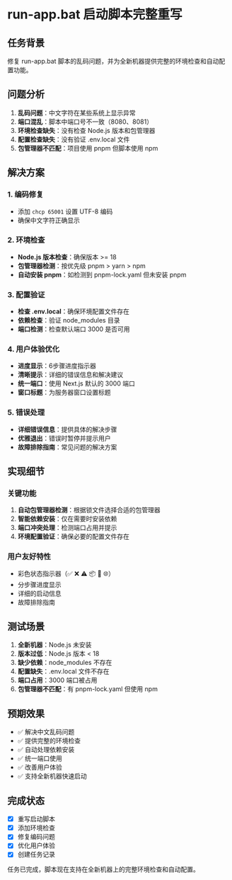 # run-app.bat 启动脚本完整重写

## 任务背景
修复 run-app.bat 脚本的乱码问题，并为全新机器提供完整的环境检查和自动配置功能。

## 问题分析
1. **乱码问题**：中文字符在某些系统上显示异常
2. **端口混乱**：脚本中端口号不一致（8080、8081）
3. **环境检查缺失**：没有检查 Node.js 版本和包管理器
4. **配置检查缺失**：没有验证 .env.local 文件
5. **包管理器不匹配**：项目使用 pnpm 但脚本使用 npm

## 解决方案

### 1. 编码修复
- 添加 `chcp 65001` 设置 UTF-8 编码
- 确保中文字符正确显示

### 2. 环境检查
- **Node.js 版本检查**：确保版本 >= 18
- **包管理器检测**：按优先级 pnpm > yarn > npm
- **自动安装 pnpm**：如检测到 pnpm-lock.yaml 但未安装 pnpm

### 3. 配置验证
- **检查 .env.local**：确保环境配置文件存在
- **依赖检查**：验证 node_modules 目录
- **端口检测**：检查默认端口 3000 是否可用

### 4. 用户体验优化
- **进度显示**：6步骤进度指示器
- **清晰提示**：详细的错误信息和解决建议
- **统一端口**：使用 Next.js 默认的 3000 端口
- **窗口标题**：为服务器窗口设置标题

### 5. 错误处理
- **详细错误信息**：提供具体的解决步骤
- **优雅退出**：错误时暂停并提示用户
- **故障排除指南**：常见问题的解决方案

## 实现细节

### 关键功能
1. **自动包管理器检测**：根据锁文件选择合适的包管理器
2. **智能依赖安装**：仅在需要时安装依赖
3. **端口冲突处理**：检测端口占用并提示
4. **环境配置验证**：确保必要的配置文件存在

### 用户友好特性
- 彩色状态指示器（✅ ❌ ⚠️ 📦 🚀 🌐）
- 分步骤进度显示
- 详细的启动信息
- 故障排除指南

## 测试场景
1. **全新机器**：Node.js 未安装
2. **版本过低**：Node.js 版本 < 18
3. **缺少依赖**：node_modules 不存在
4. **配置缺失**：.env.local 文件不存在
5. **端口占用**：3000 端口被占用
6. **包管理器不匹配**：有 pnpm-lock.yaml 但使用 npm

## 预期效果
- ✅ 解决中文乱码问题
- ✅ 提供完整的环境检查
- ✅ 自动处理依赖安装
- ✅ 统一端口使用
- ✅ 改善用户体验
- ✅ 支持全新机器快速启动

## 完成状态
- [x] 重写启动脚本
- [x] 添加环境检查
- [x] 修复编码问题
- [x] 优化用户体验
- [x] 创建任务记录

任务已完成，脚本现在支持在全新机器上的完整环境检查和自动配置。
